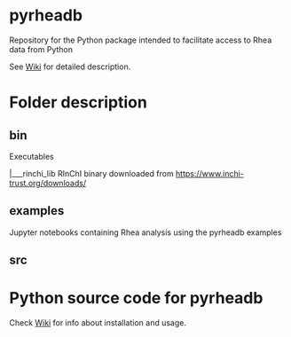 # pyrheadb
Repository for the Python package intended to facilitate access to Rhea data from Python

See [Wiki](https://github.com/sib-swiss/pyrheadb/wiki) for detailed description.

# Folder description
## bin
Executables

|___rinchi_lib
    RInChI binary downloaded from https://www.inchi-trust.org/downloads/

## examples
Jupyter notebooks containing Rhea analysis using the pyrheadb examples

## src
Python source code for pyrheadb
=======

Check [Wiki](https://github.com/sib-swiss/pyrheadb/wiki) for info about installation and usage.
